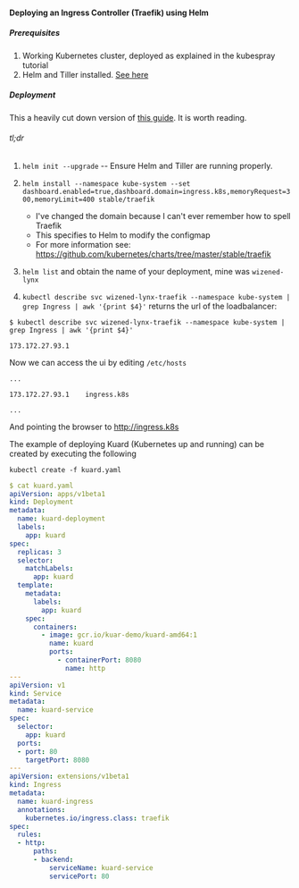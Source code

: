 #### Deploying an Ingress Controller (Traefik) using Helm
##### Prerequisites

1. Working Kubernetes cluster, deployed as explained in the kubespray tutorial
2. Helm and Tiller installed. [See here](../helm/) 


##### Deployment

This a heavily cut down version of [this guide](http://hypernephelist.com/2017/10/17/getting-started-with-traefik-and-k8s-using-acs.html). It is worth reading.

###### tl;dr

1. `helm init --upgrade` -- Ensure Helm and Tiller are running properly.
2. `helm install --namespace kube-system --set dashboard.enabled=true,dashboard.domain=ingress.k8s,memoryRequest=300,memoryLimit=400 stable/traefik`  
    * I've changed the domain because I can't ever remember how to spell Traefik 
    * This specifies to Helm to modify the configmap 
    * For more information see: https://github.com/kubernetes/charts/tree/master/stable/traefik 
    
3. `helm list` and obtain the name of your deployment, mine was `wizened-lynx`
4. `kubectl describe svc wizened-lynx-traefik --namespace kube-system | grep Ingress | awk '{print $4}'` returns the url of the loadbalancer: 

```
$ kubectl describe svc wizened-lynx-traefik --namespace kube-system | grep Ingress | awk '{print $4}'

173.172.27.93.1
```

Now we can access the ui by editing `/etc/hosts` 

```
...

173.172.27.93.1    ingress.k8s

...
```

And pointing the browser to http://ingress.k8s

The example of deploying Kuard (Kubernetes up and running) can be created by executing the following 

`kubectl create -f kuard.yaml`

```yaml
$ cat kuard.yaml
apiVersion: apps/v1beta1
kind: Deployment
metadata:
  name: kuard-deployment
  labels:
    app: kuard
spec:
  replicas: 3
  selector:
    matchLabels:
      app: kuard
  template:
    metadata:
      labels:
        app: kuard
    spec:
      containers:
        - image: gcr.io/kuar-demo/kuard-amd64:1
          name: kuard
          ports:
            - containerPort: 8080
              name: http
---
apiVersion: v1
kind: Service
metadata:
  name: kuard-service
spec:
  selector:
    app: kuard
  ports:
  - port: 80
    targetPort: 8080
---
apiVersion: extensions/v1beta1
kind: Ingress
metadata:
  name: kuard-ingress
  annotations:
    kubernetes.io/ingress.class: traefik
spec:
  rules:
  - http:
      paths:
      - backend:
          serviceName: kuard-service
          servicePort: 80

```